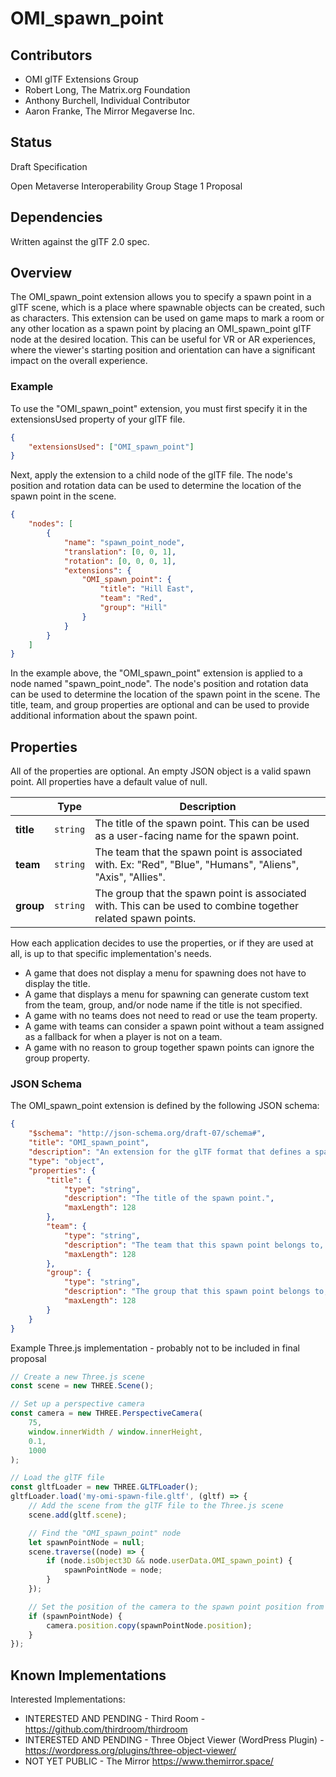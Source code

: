 # OMI_spawn_point

## Contributors

* OMI glTF Extensions Group
* Robert Long, The Matrix.org Foundation
* Anthony Burchell, Individual Contributor
* Aaron Franke, The Mirror Megaverse Inc.

## Status

Draft Specification

Open Metaverse Interoperability Group Stage 1 Proposal

## Dependencies

Written against the glTF 2.0 spec.

## Overview

The OMI_spawn_point extension allows you to specify a spawn point in a glTF scene, which is a place where spawnable objects can be created, such as characters. This extension can be used on game maps to mark a room or any other location as a spawn point by placing an OMI_spawn_point glTF node at the desired location. This can be useful for VR or AR experiences, where the viewer's starting position and orientation can have a significant impact on the overall experience.

### Example

To use the "OMI_spawn_point" extension, you must first specify it in the extensionsUsed property of your glTF file.

```json
{
	"extensionsUsed": ["OMI_spawn_point"]
}
```

Next, apply the extension to a child node of the glTF file. The node's position and rotation data can be used to determine the location of the spawn point in the scene.

```json
{
	"nodes": [
		{
			"name": "spawn_point_node",
			"translation": [0, 0, 1],
			"rotation": [0, 0, 0, 1],
			"extensions": {
				"OMI_spawn_point": {
					"title": "Hill East",
					"team": "Red",
					"group": "Hill"
				}
			}
		}
	]
}
```

In the example above, the "OMI_spawn_point" extension is applied to a node named "spawn_point_node". The node's position and rotation data can be used to determine the location of the spawn point in the scene. The title, team, and group properties are optional and can be used to provide additional information about the spawn point.

## Properties

All of the properties are optional. An empty JSON object is a valid spawn point. All properties have a default value of null.

|           | Type     | Description                                                                                                   |
| ----------| -------- | ------------------------------------------------------------------------------------------------------------- |
| **title** | `string` | The title of the spawn point. This can be used as a user-facing name for the spawn point.                     |
| **team**  | `string` | The team that the spawn point is associated with. Ex: "Red", "Blue", "Humans", "Aliens", "Axis", "Allies".    |
| **group** | `string` | The group that the spawn point is associated with. This can be used to combine together related spawn points. |

How each application decides to use the properties, or if they are used at all, is up to that specific implementation's needs.

* A game that does not display a menu for spawning does not have to display the title.
* A game that displays a menu for spawning can generate custom text from the team, group, and/or node name if the title is not specified.
* A game with no teams does not need to read or use the team property.
* A game with teams can consider a spawn point without a team assigned as a fallback for when a player is not on a team.
* A game with no reason to group together spawn points can ignore the group property.

### JSON Schema

The OMI_spawn_point extension is defined by the following JSON schema:

```json
{
	"$schema": "http://json-schema.org/draft-07/schema#",
	"title": "OMI_spawn_point",
	"description": "An extension for the glTF format that defines a spawn point in a scene.",
	"type": "object",
	"properties": {
		"title": {
			"type": "string",
			"description": "The title of the spawn point.",
			"maxLength": 128
		},
		"team": {
			"type": "string",
			"description": "The team that this spawn point belongs to, if any.",
			"maxLength": 128
		},
		"group": {
			"type": "string",
			"description": "The group that this spawn point belongs to, if any.",
			"maxLength": 128
		}
	}
}
```


Example Three.js implementation - probably not to be included in final proposal

```js
// Create a new Three.js scene
const scene = new THREE.Scene();

// Set up a perspective camera
const camera = new THREE.PerspectiveCamera(
	75,
	window.innerWidth / window.innerHeight,
	0.1,
	1000
);

// Load the glTF file
const gltfLoader = new THREE.GLTFLoader();
gltfLoader.load('my-omi-spawn-file.gltf', (gltf) => {
	// Add the scene from the glTF file to the Three.js scene
	scene.add(gltf.scene);

	// Find the "OMI_spawn_point" node
	let spawnPointNode = null;
	scene.traverse((node) => {
		if (node.isObject3D && node.userData.OMI_spawn_point) {
			spawnPointNode = node;
		}
	});

	// Set the position of the camera to the spawn point position from the source node data.
	if (spawnPointNode) {
		camera.position.copy(spawnPointNode.position);
	}
});
```

## Known Implementations

Interested Implementations:
* INTERESTED AND PENDING - Third Room - https://github.com/thirdroom/thirdroom
* INTERESTED AND PENDING - Three Object Viewer (WordPress Plugin) - https://wordpress.org/plugins/three-object-viewer/
* NOT YET PUBLIC - The Mirror https://www.themirror.space/
